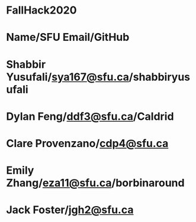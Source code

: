 # FallHack2020
# Name/SFU Email/GitHub
# Shabbir Yusufali/sya167@sfu.ca/shabbiryusufali
# Dylan Feng/ddf3@sfu.ca/Caldrid
# Clare Provenzano/cdp4@sfu.ca
# Emily Zhang/eza11@sfu.ca/borbinaround
# Jack Foster/jgh2@sfu.ca
